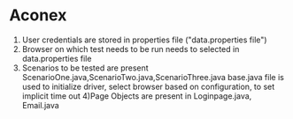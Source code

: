 # Aconex

1) User credentials are stored in properties file ("data.properties file")
2) Browser on which test needs to be run needs to selected in data.properties file
3) Scenarios to be tested are present ScenarioOne.java,ScenarioTwo.java,ScenarioThree.java
base.java file is used to initialize driver, select browser based on configuration, to set implicit time out
4)Page Objects are present in Loginpage.java, Email.java
